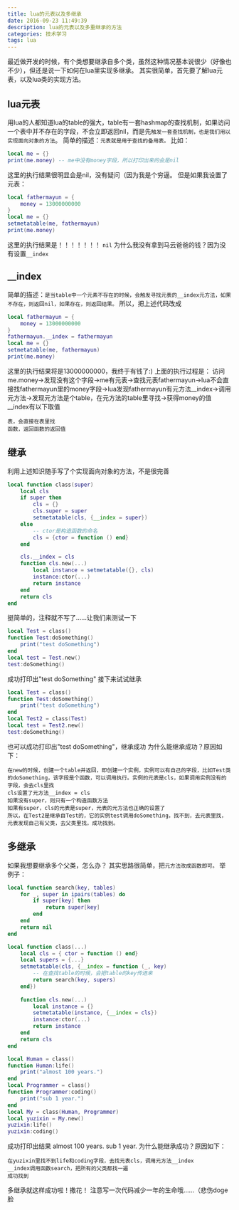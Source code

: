 ```yaml
---
title: lua的元表以及多继承
date: 2016-09-23 11:49:39
description: lua的元表以及多重继承的方法
categories: 技术学习
tags: lua
---
```

最近做开发的时候，有个类想要继承自多个类，虽然这种情况基本说很少（好像也不少），但还是说一下如何在lua里实现多继承。
其实很简单，首先要了解lua元表，以及lua类的实现方法。
## lua元表
用lua的人都知道lua的table的强大，table有一套hashmap的查找机制，如果访问一个表中并不存在的字段，不会立即返回nil，而是先`触发一套查找机制，也是我们用以实现面向对象的方法`。
简单的描述：`元表就是用于查找的备用表。`
比如：
``` lua
local me = {}
print(me.money) -- me中没有money字段，所以打印出来的会是nil
```
这里的执行结果很明显会是nil，没有疑问（因为我是个穷逼。
但是如果我设置了元表：
``` lua
local fathermayun = {
    money = 13000000000
}
local me = {}
setmetatable(me, fathermayun)
print(me.money)
```
这里的执行结果是！！！！！！！
`nil`
为什么我没有拿到马云爸爸的钱？因为没有设置`__index`
## __index
简单的描述：`是当table中一个元素不存在的时候，会触发寻找元表的__index元方法，如果不存在，则返回nil，如果存在，则返回结果。`
所以，把上述代码改成
``` lua
local fathermayun = {
    money = 13000000000
}
fathermayun.__index = fathermayun
local me = {}
setmetatable(me, fathermayun)
print(me.money)
```
这里的执行结果将是13000000000，我终于有钱了:)
上面的执行过程是：
访问me.money->发现没有这个字段->me有元表->查找元表fathermayun->lua不会直接找fathermayun里的money字段->lua发现fathermayun有元方法__index->调用元方法->发现元方法是个table，在元方法的table里寻找->获得money的值
__index有以下取值
```
表，会直接在表里找
函数，返回函数的返回值
```
## 继承
利用上述知识随手写了个实现面向对象的方法，不是很完善
``` lua
local function class(super)
    local cls
    if super then
        cls = {}
        cls.super = super
        setmetatable(cls, {__index = super})
    else
        -- ctor是构造函数的命名
        cls = {ctor = function () end}
    end

    cls.__index = cls
    function cls.new(...)
        local instance = setmetatable({}, cls)
        instance:ctor(...)
        return instance
    end
    return cls
end
```
挺简单的，注释就不写了……让我们来测试一下
``` lua
local Test = class()
function Test:doSomething()
    print("test doSomething")
end
local test = Test.new()
test:doSomething()
```
成功打印出"test doSomething"
接下来试试继承
``` lua
local Test = class()
function Test:doSomething()
    print("test doSomething")
end
local Test2 = class(Test)
local test = Test2.new()
test:doSomething()
```
也可以成功打印出"test doSomething"，继承成功
为什么能继承成功？原因如下：
```
在new的时候，创建一个table并返回，即创建一个实例，实例可以有自己的字段，比如Test类的doSomething，该字段是个函数，可以调用执行。实例的元表是cls，如果调用实例没有的字段，会去cls里找
cls设置了元方法__index = cls
如果没有super，则只有一个构造函数方法
如果有super，cls的元表是super，元表的元方法也正确的设置了
所以，在Test2是继承自Test的，它的实例test调用doSomething，找不到，去元表里找，元表发现自己有父类，去父类里找，成功找到。
```
## 多继承
如果我想要继承多个父类，怎么办？
其实思路很简单，把`元方法改成函数即可。`
举例子：
``` lua
local function search(key, tables)
    for _, super in ipairs(tables) do
        if super[key] then
            return super[key]
        end
    end
    return nil
end

local function class(...)
    local cls = { ctor = function () end}
    local supers = {...}
    setmetatable(cls, {__index = function (_, key)
        -- 在查找table的时候，会把table的key传进来
        return search(key, supers)
    end})
    
    function cls.new(...)
        local instance = {}
        setmetatable(instance, {__index = cls})
        instance:ctor(...)
        return instance
    end
    return cls
end

local Human = class()
function Human:life()
    print("almost 100 years.")
end
local Programmer = class()
function Programmer:coding()
    print("sub 1 year.")
end
local My = class(Human, Programmer)
local yuzixin = My.new()
yuzixin:life()
yuzixin:coding()
```
成功打印出结果
almost 100 years.
sub 1 year.
为什么能继承成功？原因如下：

```
在yuzixin里找不到life和coding字段，去找元表cls，调用元方法__index
__index调用函数search，把所有的父类都找一遍
成功找到
```
多继承就这样成功啦！撒花！
注意写一次代码减少一年的生命哦……（悲伤doge脸